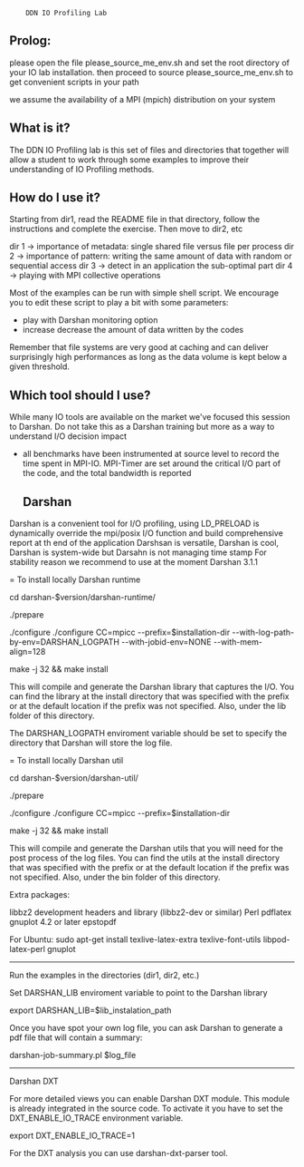         DDN IO Profiling Lab

  Prolog:
  -----------

  please open the file please_source_me_env.sh
  and set the root directory of your IO lab installation.
  then proceed to source please_source_me_env.sh
  to get convenient scripts in your path

  we assume the availability of a MPI (mpich) distribution on your system

  What is it?
  -----------

The DDN IO Profiling lab is this set of files and directories that
together will allow a student to work through some examples to improve
their understanding of IO Profiling methods.

  How do I use it?
  ----------------

Starting from dir1, read the README file in that directory, follow the
instructions and complete the exercise. Then move to dir2, etc



dir 1 -> importance of  metadata: single shared file versus file per process
dir 2 -> importance of pattern: writing the same amount of data with random or sequential access
dir 3 -> detect in an application the sub-optimal part
dir 4 -> playing with MPI collective operations


Most of the examples can be run with simple shell script. We encourage you
to edit these script to play a bit with some parameters:

- play with Darshan monitoring option
- increase decrease the amount of data written by the codes


Remember that file systems are very good at caching and can deliver surprisingly high performances
as long as the data volume is kept below a given threshold.

  Which tool should I use?
  ----------------


While many IO tools are available on the market we've focused this session to Darshan.
Do not take this as a Darshan training but more as a way to understand I/O decision impact

- all benchmarks have been instrumented at source level to
record the time spent in MPI-IO. MPI-Timer are set around
the critical I/O part of the code, and the total bandwidth
is reported


  Darshan
  ----------------
Darshan is a convenient tool for I/O profiling, using LD_PRELOAD
is dynamically override the mpi/posix I/O function and build comprehensive
report at th end of the application
Darshsan is versatile, Darshan is cool, Darshan is system-wide
but Darsahn is not managing time stamp
For stability reason we recommend to use at the moment Darshan 3.1.1

= To install locally Darshan runtime

cd darshan-$version/darshan-runtime/

./prepare

./configure ./configure CC=mpicc --prefix=$installation-dir
--with-log-path-by-env=DARSHAN_LOGPATH --with-jobid-env=NONE --with-mem-align=128

make -j 32 && make install

This will compile and generate the Darshan library that captures the I/O. You can find the library at the install directory that was specified with the prefix or at the default location if the prefix was not specified. Also, under the lib folder of this directory.

The DARSHAN_LOGPATH enviroment variable should be set to specify the directory that Darshan will store the log file.

= To install locally Darshan util

cd darshan-$version/darshan-util/

./prepare

./configure ./configure CC=mpicc --prefix=$installation-dir

make -j 32 && make install

This will compile and generate the Darshan utils that you will need for the post process of the log files. You can find the utils at the install directory that was specified with the prefix or at the default location if the prefix was not specified. Also, under the bin folder of this directory.

Extra packages:

libbz2 development headers and library (libbz2-dev or similar)
Perl
pdflatex
gnuplot 4.2 or later
epstopdf

For Ubuntu:
sudo apt-get install texlive-latex-extra texlive-font-utils libpod-latex-perl gnuplot

-------------------------

Run the examples in the directories (dir1, dir2, etc.)

Set DARSHAN_LIB enviroment variable to point to the Darshan library

export DARSHAN_LIB=$lib_instalation_path

Once you have spot your own log file, you can ask Darshan to generate a pdf file that will contain a summary:

darshan-job-summary.pl $log_file

---------------------

Darshan DXT

For more detailed views you can enable Darshan DXT module. This module is already integrated in the source code. To activate it you have to set the DXT_ENABLE_IO_TRACE environment variable.

export DXT_ENABLE_IO_TRACE=1

For the DXT analysis you can use darshan-dxt-parser tool.



